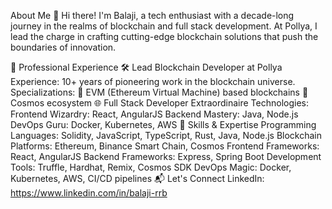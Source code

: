 About Me
👋 Hi there! I'm Balaji, a tech enthusiast with a decade-long journey in the realms of blockchain and full stack development. At Pollya, I lead the charge in crafting cutting-edge blockchain solutions that push the boundaries of innovation.

🚀 Professional Experience
🛠️ Lead Blockchain Developer at Pollya
Experience: 10+ years of pioneering work in the blockchain universe.
Specializations:
🚀 EVM (Ethereum Virtual Machine) based blockchains
🌌 Cosmos ecosystem
🌐 Full Stack Developer Extraordinaire
Technologies:
Frontend Wizardry: React, AngularJS
Backend Mastery: Java, Node.js
DevOps Guru: Docker, Kubernetes, AWS
🧰 Skills & Expertise
Programming Languages: Solidity, JavaScript, TypeScript, Rust, Java, Node.js
Blockchain Platforms: Ethereum, Binance Smart Chain, Cosmos
Frontend Frameworks: React, AngularJS
Backend Frameworks: Express, Spring Boot
Development Tools: Truffle, Hardhat, Remix, Cosmos SDK
DevOps Magic: Docker, Kubernetes, AWS, CI/CD pipelines
📬 Let's Connect
LinkedIn: https://www.linkedin.com/in/balaji-rrb
<!---
balaji-pollya/balaji-pollya is a ✨ special ✨ repository because its `README.md` (this file) appears on your GitHub profile.
You can click the Preview link to take a look at your changes.
--->

